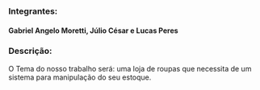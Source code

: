 ### Integrantes:
#### Gabriel Angelo Moretti, Júlio César e Lucas Peres
### Descrição: 
O Tema do nosso trabalho será: uma loja de roupas que necessita de um sistema para manipulação do seu estoque. 
